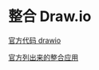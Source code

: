 # 整合 Draw.io

[官方代码 drawio](https://github.com/jgraph/drawio)

[官方列出来的整合应用](https://www.diagrams.net/integrations)


